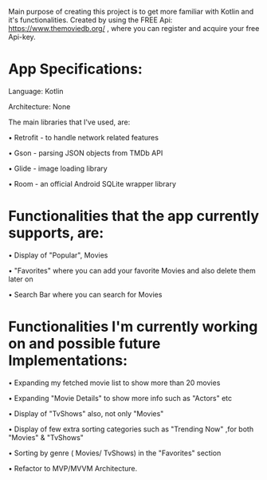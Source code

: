 Main purpose of creating this project is to get more familiar with Kotlin and it's functionalities.
Created by using the FREE Api: https://www.themoviedb.org/ , where you can register and acquire your free Api-key.

# App Specifications: #

Language: Kotlin

Architecture: None 

The main libraries that I've used, are:

• Retrofit - to handle network related features

• Gson - parsing JSON objects from TMDb API

• Glide - image loading library

• Room - an official Android SQLite wrapper library

# Functionalities that the app currently supports, are: #

• Display of "Popular", Movies 
 
• "Favorites" where you can add your favorite Movies and also delete them later on

• Search Bar where you can search for Movies

# Functionalities I'm currently working on and possible future Implementations: #

• Expanding my fetched movie list to show more than 20 movies

• Expanding "Movie Details" to show more info such as "Actors" etc

• Display of "TvShows" also, not only "Movies"

• Display of few extra sorting categories such as "Trending Now" ,for both "Movies" & "TvShows"

• Sorting by genre ( Movies/ TvShows) in the "Favorites" section

• Refactor to MVP/MVVM Architecture.








